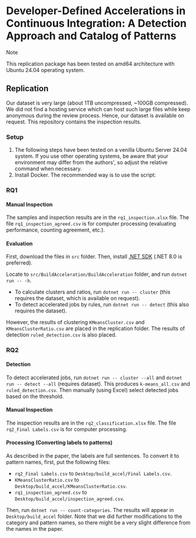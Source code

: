 # Developer-Defined Accelerations in Continuous Integration: A Detection Approach and Catalog of Patterns

> [!NOTE]
> This replication package has been tested on amd64 architecture with Ubuntu 24.04 operating system.

## Replication
Our dataset is very large (about 1TB uncompressed, ~100GB compressed). We did not find a hosting service which can host such large files while keep anonymous during the review process. Hence, our dataset is available on request. This repository contains the inspection results.

### Setup

1. The following steps have been tested on a venilla Ubuntu Server 24.04 system. If you use other operating systems, be aware that your environment may differ from the authors', so adjust the relative command when necessary.
2. Install Docker. The recommended way is to use the script:


### RQ1
#### Manual Inspection
The samples and inspection results are in the `rq1_inspection.xlsx` file. The file `rq1_inspection_agreed.csv` is for computer processing (evaluating performance, counting agreement, etc.).

#### Evaluation
First, download the files in `src` folder. Then, install [.NET SDK](https://dotnet.microsoft.com/en-us/download) (.NET 8.0 is preferred).

Locate to `src/BuildAcceleration/BuildAcceleration` folder, and run `dotnet run -- -h`.

- To calculate clusters and ratios, run `dotnet run -- cluster` (this requires the dataset, which is available on request).
- To detect accelerated jobs by rules, run `dotnet run -- detect` (this also requires the dataset).

However, the results of clustering `KMeansCluster.csv` and `KMeansClusterRatio.csv` are placed in the replication folder. The results of detection `ruled_detection.csv` is also placed.

### RQ2 
#### Detection
To detect accelerated jobs, run `dotnet run -- cluster --all` and `dotnet run -- detect --all` (requires dataset). This produces `k-means_all.csv` and `ruled_detection.csv`. Then manually (using Excel) select detected jobs based on the threshold.

#### Manual Inspection
The inspection results are in the `rq2_classification.xlsx` file. The file `rq2_Final Labels.csv` is for computer processing.

#### Processing (Converting labels to patterns)
As described in the paper, the labels are full sentences. To convert it to pattern names, first, put the following files:

- `rq2_Final Labels.csv` to `Desktop/build_accel/Final Labels.csv`.
- `KMeansClusterRatio.csv` to `Desktop/build_accel/KMeansClusterRatio.csv`.
- `rq1_inspection_agreed.csv` to `Desktop/build_accel/inspection_agreed.csv`.

Then, run `dotnet run -- count-categories`. The results will appear in `Desktop/build_accel` folder. Note that we did further modifications to the category and pattern names, so there might be a very slight difference from the names in the paper.